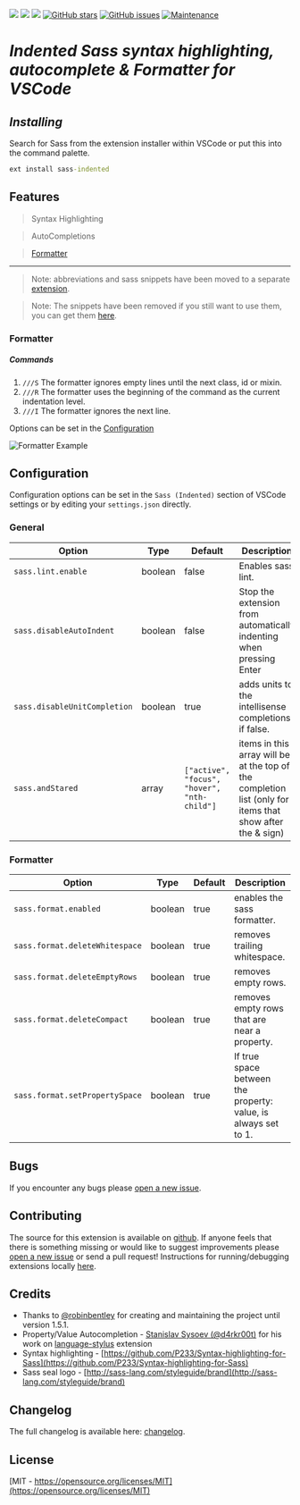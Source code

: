 [![](https://vsmarketplacebadge.apphb.com/version-short/syler.sass-indented.svg)](https://marketplace.visualstudio.com/items?itemName=syler.sass-indented)
[![](https://vsmarketplacebadge.apphb.com/rating-short/syler.sass-indented.svg)](https://marketplace.visualstudio.com/items?itemName=syler.sass-indented)
[![](https://vsmarketplacebadge.apphb.com/installs-short/syler.sass-indented.svg)](https://marketplace.visualstudio.com/items?itemName=syler.sass-indented)
[![GitHub stars](https://img.shields.io/github/stars/TheRealSyler/vscode-sass-indented.svg?style=social&label=Star%20on%20Github)](https://github.com/TheRealSyler/vscode-sass-indented)
[![GitHub issues](https://img.shields.io/github/issues-raw/TheRealSyler/vscode-sass-indented?color=%232a2)](https://github.com/TheRealSyler/vscode-sass-indented)
[![Maintenance](https://img.shields.io/maintenance/yes/2019.svg)](https://GitHub.com/TheRealSyler/vscode-sass-indented/graphs/commit-activity)

# _Indented Sass syntax highlighting, autocomplete & Formatter for VSCode_

## **_Installing_**

Search for Sass from the extension installer within VSCode or put this into the command palette.

```cmd
ext install sass-indented
```

## **Features**

> Syntax Highlighting

> AutoCompletions

> [Formatter](#formatter)

<!-- #### 1.6.3 new additions -->

---

> Note: abbreviations and sass snippets have been moved to a separate [extension](https://marketplace.visualstudio.com/items?itemName=syler.sass-next).

> Note: The snippets have been removed if you still want to use them, you can get them [here](https://github.com/TheRealSyler/vscode-sass-indented/blob/a3ffc7a005c2ccd82e7c50ccf391ba5d22afee13/snippets/sass.json).

### **Formatter**

##### Commands

1. `///S` The formatter ignores empty lines until the next class, id or mixin.
2. `///R` The formatter uses the beginning of the command as the current indentation level.
3. `///I` The formatter ignores the next line.

Options can be set in the [Configuration](#Configuration)

![Formatter Example](https://media.giphy.com/media/fXhWNUfxr2bFNqgHzk/giphy.gif)

## **Configuration**

Configuration options can be set in the `Sass (Indented)` section of VSCode settings or by editing your `settings.json` directly.

### General

| Option                       | Type    | Default                                     | Description                                                                                               |
| ---------------------------- | ------- | ------------------------------------------- | --------------------------------------------------------------------------------------------------------- |
| `sass.lint.enable`           | boolean | false                                       | Enables sass lint.                                                                                        |
| `sass.disableAutoIndent`     | boolean | false                                       | Stop the extension from automatically indenting when pressing Enter                                       |
| `sass.disableUnitCompletion` | boolean | true                                        | adds units to the intellisense completions if false.                                                      |
| `sass.andStared`             | array   | `["active", "focus", "hover", "nth-child"]` | items in this array will be at the top of the completion list (only for items that show after the & sign) |

### Formatter

| Option                         | Type    | Default | Description                                                    |
| ------------------------------ | ------- | ------- | -------------------------------------------------------------- |
| `sass.format.enabled`          | boolean | true    | enables the sass formatter.                                    |
| `sass.format.deleteWhitespace` | boolean | true    | removes trailing whitespace.                                   |
| `sass.format.deleteEmptyRows`  | boolean | true    | removes empty rows.                                            |
| `sass.format.deleteCompact`    | boolean | true    | removes empty rows that are near a property.                   |
| `sass.format.setPropertySpace` | boolean | true    | If true space between the property: value, is always set to 1. |

## **Bugs**

If you encounter any bugs please [open a new issue](https://github.com/TheRealSyler/vscode-sass-indented/issues/new?assignees=TheRealSyler&labels=bug&template=bug_report.md&title=).

## **Contributing**

The source for this extension is available on [github](https://github.com/TheRealSyler/vscode-sass-indented). If anyone feels that there is something missing or would like to suggest improvements please [open a new issue](https://github.com/TheRealSyler/vscode-sass-indented/issues/new?assignees=TheRealSyler&labels=enhancement&template=feature_request.md&title=) or send a pull request! Instructions for running/debugging extensions locally [here](https://code.visualstudio.com/docs/extensions/overview).

## **Credits**

- Thanks to [@robinbentley](https://github.com/robinbentley) for creating and maintaining the project until version 1.5.1.
- Property/Value Autocompletion - [Stanislav Sysoev (@d4rkr00t)](https://github.com/d4rkr00t) for his work on [language-stylus](https://github.com/d4rkr00t/language-stylus) extension
- Syntax highlighting - [https://github.com/P233/Syntax-highlighting-for-Sass](https://github.com/P233/Syntax-highlighting-for-Sass)
- Sass seal logo - [http://sass-lang.com/styleguide/brand](http://sass-lang.com/styleguide/brand)

## Changelog

The full changelog is available here: [changelog](https://github.com/TheRealSyler/vscode-sass-indented/blob/master/CHANGELOG.md).

## License

[MIT - https://opensource.org/licenses/MIT](https://opensource.org/licenses/MIT)
